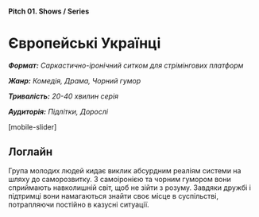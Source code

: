 #### Pitch 01. Shows / Series

# Європейські Українці

***Формат:** Саркастично-іронічний ситком для стрімінгових платформ*

***Жанр:** Комедія, Драма, Чорний гумор*

***Тривалість:** 20-40 хвилин серія*

***Аудиторія:** Підлітки, Дорослі*

[mobile-slider]

## Логлайн

Група молодих людей кидає виклик абсурдним реаліям системи на шляху до саморозвитку. З самоіронією та чорним гумором вони сприймають навколишній світ, щоб не зійти з розуму. Завдяки дружбі і підтримці вони намагаються знайти своє місце в суспільстві, потрапляючи постійно в казусні ситуації.